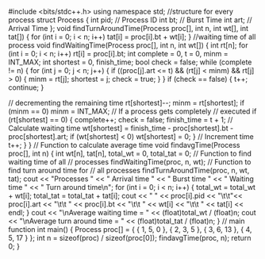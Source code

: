 #include <bits/stdc++.h>
using namespace std;
//structure for every process
struct Process 
{
 int pid; // Process ID
 int bt; // Burst Time
 int art; // Arrival Time
};
void findTurnAroundTime(Process proc[], int n, int wt[], int tat[])
{
 for (int i = 0; i < n; i++)
 tat[i] = proc[i].bt + wt[i];
}
//waiting time of all process
void findWaitingTime(Process proc[], int n, int wt[])
{
 int rt[n];
 for (int i = 0; i < n; i++)
 rt[i] = proc[i].bt;
 int complete = 0, t = 0, minm = INT_MAX;
 int shortest = 0, finish_time;
 bool check = false;
 while (complete != n) 
 {
 for (int j = 0; j < n; j++)
 {
if ((proc[j].art <= t) && (rt[j] < minm) && rt[j] > 0)
 {
 minm = rt[j];
 shortest = j;
 check = true;
 }
 }
 if (check == false) 
 {
 t++;
 continue;
 }
 
 // decrementing the remaining time
 rt[shortest]--;
 minm = rt[shortest];
 if (minm == 0)
 minm = INT_MAX;
 // If a process gets completely
 // executed
 if (rt[shortest] == 0) 
{
 complete++;
 check = false;
 finish_time = t + 1;
 // Calculate waiting time
 wt[shortest] = finish_time -
 proc[shortest].bt -
 proc[shortest].art;
 if (wt[shortest] < 0)
wt[shortest] = 0;
 }
 // Increment time
 t++;
 }
}
// Function to calculate average time
void findavgTime(Process proc[], int n)
{
 int wt[n], tat[n], total_wt = 0,
 total_tat = 0;
 // Function to find waiting time of all
 // processes
 findWaitingTime(proc, n, wt);
 // Function to find turn around time for
 // all processes
 findTurnAroundTime(proc, n, wt, tat);
 cout << "Processes " << " Arrival time " << " Burst time " << " Waiting time " << " Turn 
around time\n";
 for (int i = 0; i < n; i++) 
 {
 total_wt = total_wt + wt[i];
 total_tat = total_tat + tat[i];
 cout << " " << proc[i].pid << "\t\t"<< proc[i].art << "\t\t " << proc[i].bt << "\t\t " << wt[i] 
<< "\t\t " << tat[i] << endl;
 }
 cout << "\nAverage waiting time = " << (float)total_wt / (float)n; cout << "\nAverage turn 
around time = " << (float)total_tat / (float)n;
}
// main function
int main()
{
 Process proc[] = { { 1, 5, 0 }, { 2, 3, 5 }, { 3, 6, 13 }, { 4, 5, 17 } };
 int n = sizeof(proc) / sizeof(proc[0]);
 findavgTime(proc, n);
 return 0;
}
